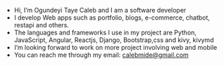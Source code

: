 - Hi, I’m Ogundeyi Taye Caleb and I am a software developer
- I develop Web apps such as portfolio, blogs, e-commerce, chatbot, restapi and others. 
- The languages and frameworks I use in my project are Python, JavaScript, Angular, Reactjs, Django, Bootstrap,css and kivy, kivymd
- I’m looking forward to work on more project involving web and mobile
- You can reach me through my email: calebmide@gmail.com
